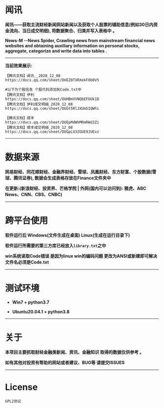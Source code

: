 # 闻讯

**闻讯——获取主流财经新闻网站新闻以及获取个人股票的辅助信息(例如30日内资金流向、当日成交明细), 将数据聚合、归类并写入表格中 。**

**News-M --News Spider, Crawling news from mainstream financial news websites and obtaining auxiliary information on personal stocks, aggregate, categorize and write data into tables .**

---

**当前效果展示:**

```
【腾讯文档】闻讯__2020_12_08
https://docs.qq.com/sheet/DUEZ0TXRXekFOb0V5

#以下为个股信息 个股代码添加到Code.txt中
【腾讯文档】伊利
https://docs.qq.com/sheet/DUHBmVVNQbEFOUk1D
【腾讯文档】伊利成交明细_2020_12_08
https://docs.qq.com/sheet/DUGt5RlJXUm5IQWhi

【腾讯文档】顺丰
https://docs.qq.com/sheet/DUEpMdWhMRmRWd3Zi
【腾讯文档】顺丰成交明细_2020_12_08
https://docs.qq.com/sheet/DUGpLU3ZGUE9JUExz
```

---

# 数据来源

**网易财经、同花顺财经、金融界财经、雪球、凤凰财经、东方财富、个股数据(雪球、腾讯证券), 数据会生成表格存放在Finance文件夹中**

**在更新:(新浪财经、投资界、芒格学院 | 外网(国内可以访问到): 雅虎、ABC News、CNN、CBS、CNBC)**

---

# 跨平台使用 

**软件运行后 Windows(文件生成在桌面) Linux(生成在运行目录下)**

**软件运行所需要的第三方库已经放入``library.txt``之中**

**win系统读取Code错误 是因为linux win的编码问题 更改为ANSI或新建即可解决 文件名必须是Code.txt**

---

# 测试环境

- **Win7 + python3.7**

- **Ubuntu20.04.1 + python3.8**

---

# 关于

**本项目主要抓取财经金融类新闻、资讯、金融知识 取得的数据仅供参考 。**

**如有其他对投资有帮助的网站或者建议、BUG等 请提交ISSUES**

---

# License

``GPL2协议``
